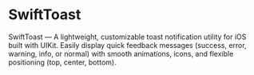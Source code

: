 # SwiftToast
SwiftToast — A lightweight, customizable toast notification utility for iOS built with UIKit. Easily display quick feedback messages (success, error, warning, info, or normal) with smooth animations, icons, and flexible positioning (top, center, bottom).
